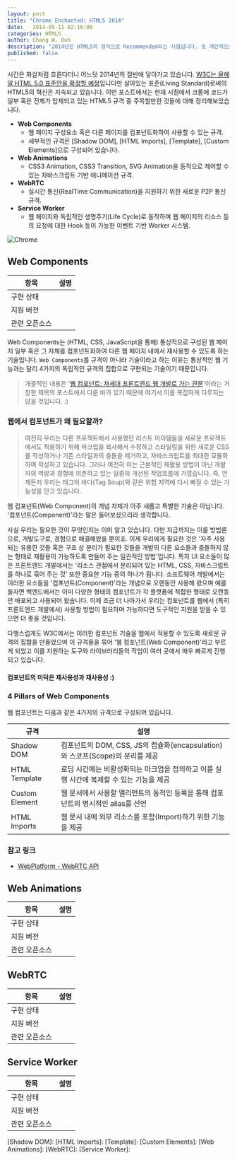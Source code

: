 ```yaml
---
layout: post
title: "Chrome Enchanted: HTML5 2014"
date:   2014-05-11 02:16:00
categories: HTML5
author: Chang W. Doh
description: "2014년은 HTML5의 정식으로 Recommended되는 시점입니다. 또 개인적으로 기대하고 있는 몇가지 HTML5 새로운 규격들이 라이브되는 시기이기도 합니다. Web Components, Web Animations, ServiceWorker, WebRTC에 대해 개괄적으로 정리해보고 이 규격들이 향후 웹 개발 패러다임에 어떤 영향을 미칠지에 대해 조심스럽게 예측해보았습니다."
published: false
---
```


시간은 화살처럼 흐른다더니 어느덧 2014년의 절반에 닿아가고 있습니다. [W3C는 올해 말 HTML 5.0 표준안을 확정할 예정][1]입니다만 살아있는 표준(Living Standard)로써의 HTML5의 혁신은 지속되고 있습니다. 이번 포스트에서는 현재 시점에서 크롬에 코드가 일부 혹은 전체가 탑재되고 있는 HTML5 규격 중 주목할만한 것들에 대해 정리해보았습니다.

* **Web Components**
  * 웹 페이지 구성요소 혹은 다른 페이지를 컴포넌트화하여 사용할 수 있는 규격.
  * 세부적인 규격은 [Shadow DOM], [HTML Imports], [Template], [Custom Elements]으로 구성되어 있습니다.
* **Web Animations**
  * CSS3 Animation, CSS3 Transition, SVG Animation을 동적으로 제어할 수 있는 자바스크립트 기반 애니메이션 규격.
* **WebRTC**
  * 실시간 통신(RealTime Communication)을 지원하기 위한 새로운 P2P 통신 규격.
* **Service Worker**
  * 웹 페이지와 독립적인 생명주기(Life Cycle)로 동작하며 웹 페이지의 리소스 등의 요청에 대한 Hook 등이 가능한 이벤트 기반 Worker 시스템.

![Chrome]("http://www.google.com/intl/ko/chrome/assets/common/images/chrome_logo_2x.png)

## Web Components

| 항목 | 설명 |
|---|---|
| 구현 상태 | |
| 지원 버전 |  |
| 관련 오픈소스 | |

Web Components는 (HTML, CSS, JavaScript을 통해) 통상적으로 구성된 웹 페이지 일부 혹은 그 자체를 컴포넌트화하여 다른 웹 페이지 내에서 재사용할 수 있도록 하는 기술입니다. `Web Components`를 규격이 아니라 기술이라고 하는 이유는 통상적인 웹 기능과는 달리 4가지의 독립적인 규격의 집합으로 구현되는 기술이기 때문입니다.

> 개괄적인 내용은 '[웹 컴포넌트: 차세대 프론트엔드 웹 개발로 가는 관문]()'이라는 거창한 제목의 포스트에서 다룬 바가 있기 때문에 여기서 이를 복잡하게 다루지는 않을 것입니다. :)

### 웹에서 컴포넌트가 왜 필요할까?

> 여전히 우리는 다른 프로젝트에서 사용했던 리스트 아이템들을 새로운 프로젝트에서도 적용하기 위해 마크업을 복사해서 수정하고 스타일링을 위한 새로운 CSS를 작성하거나 기존 스타일과의 충돌을 제거하고, 자바스크립트를 최대한 모듈화하여 작성하고 있습니다. 그러나 여전히 이는 근본적인 재활용 방법이 아닌 개발자의 역량과 경험에 의존하고 있는 일종의 개선된 작업흐름에 가깝습니다. 즉, 언제든지 우리는 태그의 바다(Tag Soup)와 같은 위험 지역에 다시 빠질 수 있는 가능성을 안고 있습니다.

웹 컴포넌트(Web Component)의 개념 자체가 아주 새롭고 특별한 기술은 아닙니다. '컴포넌트(Component)'라는 말은 들어보셨으리라 생각합니다.


사실 우리는 필요한 것이 무엇인지는 이미 알고 있습니다. 다만 지금까지는 이를 방법론으로, 개발도구로, 경험으로 해결해왔을 뿐이죠. 이제 우리에게 필요한 것은 '자주 사용되는 유용한 것들 혹은 구조 상 분리가 필요한 것들을 개발의 다른 요소들과 충돌하지 않는 형태로 재활용이 가능하도록 만들어 주는 일관적인 방법'입니다. 특히 UI 요소들이 많은 프론트엔드 개발에서는 '리소스 관점에서 분리되어 있는 HTML, CSS, 자바스크립트를 하나로 묶어 주는 것' 또한 중요한 기능 중의 하나가 됩니다. 소프트웨어 개발에서는 이러한 요소들을 '컴포넌트(Component)'라는 개념으로 오랜동안 사용해 왔으며 예를 들자면 백엔드에서는 이미 다양한 형태의 컴포넌트가 각 플랫폼에 적합한 형태로 오랜동안 배포되고 사용되어 왔습니다. 이제 조금 더 나아가서 우리는 컴포넌트를 웹에서 (특히 프론트엔드 개발에서) 사용할 방법이 필요하며 가능하다면 도구적인 지원을 받을 수 있으면 더 좋을 것입니다.

다행스럽게도 W3C에서는 이러한 컴포넌트 기술을 웹에서 적용할 수 있도록 새로운 규격의 집합을 만들었으며 이 규격들을 묶어 '웹 컴포넌트(Web Component)'라고 부르게 되었고 이를 지원하는 도구와 라이브러리들의 작업이 여러 곳에서 매우 빠르게 진행되고 있습니다.

#### 컴포넌트의 미덕은 재사용성과 재사용성 :)

### 4 Pillars of Web Components

웹 컴포넌트는 다음과 같은 4가지의 규격으로 구성되어 있습니다.

| 규격 | 설명 |
|---|---|
| Shadow DOM | 컴포넌트의 DOM, CSS, JS의 캡슐화(encapsulation)와 스코프(Scope)의 분리를 제공 |
| HTML Template | 로딩 시간에는 비활성화되는 마크업을 정의하고 이를 실행 시간에 복제할 수 있는 기능을 제공 |
| Custom Element | 웹 문서에서 사용할 엘리먼트의 동적인 등록을 통해 컴포넌트의 명시적인 alias를 선언 |
| HTML Imports | 웹 문서 내에 외부 리소스를 포함(Import)하기 위한 기능을 제공 |

###

### 참고 링크

* [WebPlatform - WebRTC API](http://docs.webplatform.org/wiki/apis/webrtc)


## Web Animations

| 항목 | 설명 |
|---|---|
| 구현 상태 | |
| 지원 버전 | |
| 관련 오픈소스 | |


## WebRTC


| 항목 | 설명 |
|---|---|
| 구현 상태 | |
| 지원 버전 | |
| 관련 오픈소스 | |


## Service Worker

| 항목 | 설명 |
|---|---|
| 구현 상태 | |
| 지원 버전 | |
| 관련 오픈소스 | |


[1]: http://dev.w3.org/html5/decision-policy/html5-2014-plan.html#plan "W3C Plan 2014"

[Shadow DOM]:
[HTML Imports]:
[Template]:
[Custom Elements]:
[Web Animations]:
[WebRTC]:
[Service Worker]:
